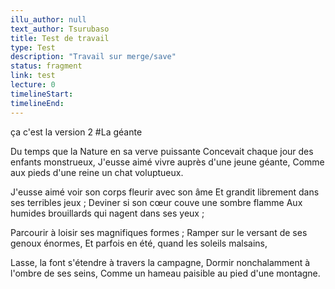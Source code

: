 ```yaml
---
illu_author: null
text_author: Tsurubaso
title: Test de travail
type: Test
description: "Travail sur merge/save"
status: fragment
link: test
lecture: 0
timelineStart: 
timelineEnd: 
---
```


ça c'est la version 2
#La géante

Du temps que la Nature en sa verve puissante
Concevait chaque jour des enfants monstrueux,
J'eusse aimé vivre auprès d'une jeune géante,
Comme aux pieds d'une reine un chat voluptueux.

J'eusse aimé voir son corps fleurir avec son âme
Et grandit librement dans ses terribles jeux ;
Deviner si son cœur couve une sombre flamme
Aux humides brouillards qui nagent dans ses yeux ;

Parcourir à loisir ses magnifiques formes ;
Ramper sur le versant de ses genoux énormes,
Et parfois en été, quand les soleils malsains,

Lasse, la font s'étendre à travers la campagne,
Dormir nonchalamment à l'ombre de ses seins,
Comme un hameau paisible au pied d'une montagne.